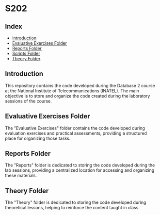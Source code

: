 # S202

## Index

- [Introduction](#introduction)
- [Evaluative Exercises Folder](#evaluative-exercises-folder)
- [Reports Folder](#reports-folder)
- [Scripts Folder](#scripts-folder)
- [Theory Folder](#theory-folder)

## Introduction

This repository contains the code developed during the Database 2 course at the National Institute of Telecommunications (INATEL). The main objective is to store and organize the code created during the laboratory sessions of the course.

## Evaluative Exercises Folder

The "Evaluative Exercises" folder contains the code developed during evaluation exercises and practical assessments, providing a structured place for organizing those tasks.

## Reports Folder

The "Reports" folder is dedicated to storing the code developed during the lab sessions, providing a centralized location for accessing and organizing these materials.

## Theory Folder

The "Theory" folder is dedicated to storing the code developed during theoretical lessons, helping to reinforce the content taught in class.
